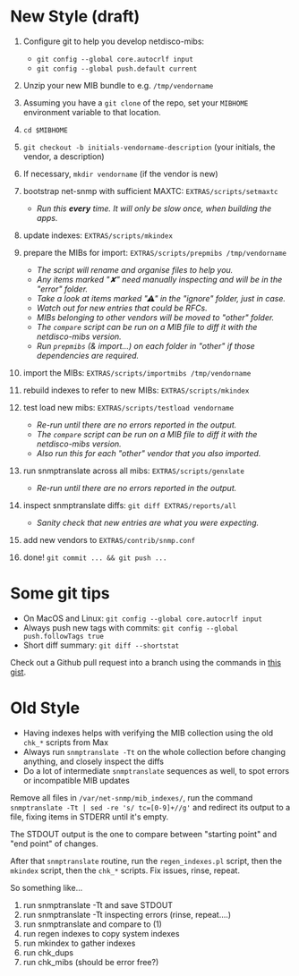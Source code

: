 # New Style (draft)

1. Configure git to help you develop netdisco-mibs:

    * `git config --global core.autocrlf input`
    * `git config --global push.default current`

1. Unzip your new MIB bundle to e.g. `/tmp/vendorname`
1. Assuming you have a `git clone` of the repo, set your `MIBHOME` environment variable to that location.
1. `cd $MIBHOME`
1. `git checkout -b initials-vendorname-description` (your initials, the vendor, a description)
1. If necessary, `mkdir vendorname` (if the vendor is new)
1. bootstrap net-snmp with sufficient MAXTC: `EXTRAS/scripts/setmaxtc`

    * _Run this **every** time. It will only be slow once, when building the apps._

1. update indexes: `EXTRAS/scripts/mkindex`
1. prepare the MIBs for import: `EXTRAS/scripts/prepmibs /tmp/vendorname`

    * _The script will rename and organise files to help you._
    * _Any items marked "✘" need manually inspecting and will be in the "error" folder._
    * _Take a look at items marked "⚠" in the "ignore" folder, just in case._
    * _Watch out for new entries that could be RFCs._
    * _MIBs belonging to other vendors will be moved to "other" folder._
    * _The `compare` script can be run on a MIB file to diff it with the netdisco-mibs version._
    * _Run `prepmibs` (& import...) on each folder in "other" if those dependencies are required._

1. import the MIBs: `EXTRAS/scripts/importmibs /tmp/vendorname`
1. rebuild indexes to refer to new MIBs: `EXTRAS/scripts/mkindex`
1. test load new mibs: `EXTRAS/scripts/testload vendorname`

    * _Re-run until there are no errors reported in the output._
    * _The `compare` script can be run on a MIB file to diff it with the netdisco-mibs version._
    * _Also run this for each "other" vendor that you also imported._

1. run snmptranslate across all mibs: `EXTRAS/scripts/genxlate`

    * _Re-run until there are no errors reported in the output._

1. inspect snmptranslate diffs: `git diff EXTRAS/reports/all`

    * _Sanity check that new entries are what you were expecting._

1. add new vendors to `EXTRAS/contrib/snmp.conf`
1. done! `git commit ... && git push ...`

# Some git tips
* On MacOS and Linux: `git config --global core.autocrlf input`
* Always push new tags with commits: `git config --global push.followTags true`
* Short diff summary: `git diff --shortstat`

Check out a Github pull request into a branch using the commands in [this gist](https://gist.github.com/ollyg/9db70a621d0638b491354e39e5b27bf1).

# Old Style
* Having indexes helps with verifying the MIB collection using the old `chk_*` scripts from Max
* Always run `snmptranslate -Tt` on the whole collection before changing anything, and closely inspect the diffs
* Do a lot of intermediate `snmptranslate` sequences as well, to spot errors or incompatible MIB updates

Remove all files in `/var/net-snmp/mib_indexes/`, run the command `snmptranslate -Tt | sed -re 's/ tc=[0-9]+//g'`
and redirect its output to a file, fixing items in STDERR until it's empty.

The STDOUT output is the one to compare between "starting point" and "end point" of changes.

After that `snmptranslate` routine, run the `regen_indexes.pl` script, then the `mkindex` script, then the `chk_*` scripts. Fix issues, rinse, repeat.

So something like...

1. run snmptranslate -Tt and save STDOUT
2. run snmptranslate -Tt inspecting errors (rinse, repeat....)
3. run snmptranslate and compare to (1)
4. run regen indexes to copy system indexes
5. run mkindex to gather indexes
6. run chk_dups
7. run chk_mibs (should be error free?)


